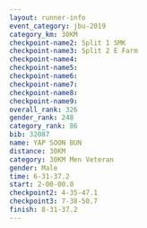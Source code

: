 ```yaml
---
layout: runner-info 
event_category: jbu-2019 
category_km: 30KM 
checkpoint-name2: Split 1 SMK 
checkpoint-name3: Split 2 E Farm 
checkpoint-name4: 
checkpoint-name5: 
checkpoint-name6: 
checkpoint-name7: 
checkpoint-name8: 
checkpoint-name9: 
overall_rank: 326
gender_rank: 248
category_rank: 86
bib: 32087
name: YAP SOON BUN
distance: 30KM
category: 30KM Men Veteran
gender: Male
time: 6-31-37.2
start: 2-00-00.0
checkpoint2: 4-35-47.1
checkpoint3: 7-38-50.7
finish: 8-31-37.2
---
```

